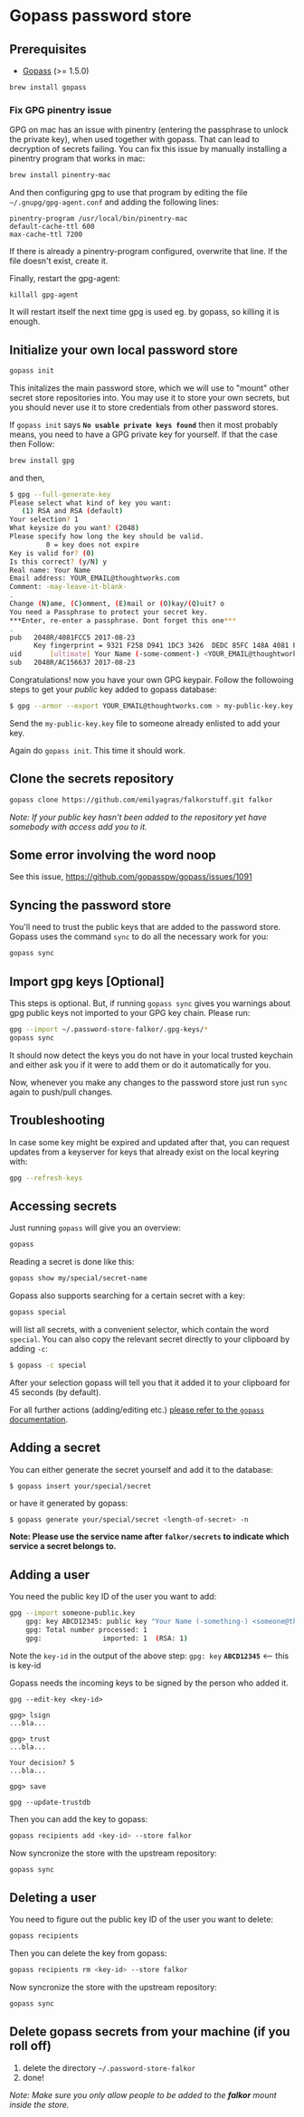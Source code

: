 # Gopass password store

## Prerequisites
- [Gopass](https://github.com/justwatchcom/gopass) (>= 1.5.0)

```
brew install gopass
```

### Fix GPG pinentry issue

GPG on mac has an issue with pinentry (entering the passphrase to unlock the private key), when used together with gopass. That can lead to decryption of secrets failing.
You can fix this issue by manually installing a pinentry program that works in mac:
```sh
brew install pinentry-mac
```
And then configuring gpg to use that program by editing the file `~/.gnupg/gpg-agent.conf`
and adding the following lines:
```
pinentry-program /usr/local/bin/pinentry-mac
default-cache-ttl 600
max-cache-ttl 7200
```
If there is already a pinentry-program configured, overwrite that line. If the file doesn't exist, create it.

Finally, restart the gpg-agent:
```
killall gpg-agent
```
It will restart itself the next time gpg is used eg. by gopass, so killing it is enough.


## Initialize your own local password store

```sh
gopass init
```

This initalizes the main password store, which we will use to "mount" other secret store repositories into. You may use it to store your own secrets, but you should never use it to store credentials from other password stores.

If `gopass init` says **`No usable private keys found`** then it most probably means, you need to have a GPG private key for yourself. If that the case then Follow:

```sh
brew install gpg
```

and then,

```sh
$ gpg --full-generate-key
Please select what kind of key you want:
   (1) RSA and RSA (default)
Your selection? 1
What keysize do you want? (2048)
Please specify how long the key should be valid.
         0 = key does not expire
Key is valid for? (0)
Is this correct? (y/N) y
Real name: Your Name
Email address: YOUR_EMAIL@thoughtworks.com
Comment: -may-leave-it-blank-
.
Change (N)ame, (C)omment, (E)mail or (O)kay/(Q)uit? o
You need a Passphrase to protect your secret key.
***Enter, re-enter a passphrase. Dont forget this one***
.
pub   2048R/4081FCC5 2017-08-23
      Key fingerprint = 9321 F258 D941 1DC3 3426  DEDC 85FC 148A 4081 FCC5
uid       [ultimate] Your Name (-some-comment-) <YOUR_EMAIL@thoughtworks.com>
sub   2048R/AC156637 2017-08-23
```

Congratulations! now you have your own GPG keypair. Follow the followoing steps to get your _public_ key added to gopass database:

```sh
$ gpg --armor --export YOUR_EMAIL@thoughtworks.com > my-public-key.key
```

Send the `my-public-key.key` file to someone already enlisted to add your key.

Again do `gopass init`. This time it should work.

## Clone the secrets repository

```sh
gopass clone https://github.com/emilyagras/falkorstuff.git falkor
```

_Note: If your public key hasn't been added to the repository yet have somebody with access add you to it._

## Some error involving the word noop
See this issue, https://github.com/gopasspw/gopass/issues/1091

## Syncing the password store

You'll need to trust the public keys that are added to the password store. Gopass uses the command `sync` to do all the necessary work for you:

```sh
gopass sync
```

## Import gpg keys [Optional]

This steps is optional. But, if running `gopass sync` gives you warnings about gpg public keys not imported to your GPG key chain. Please run:

```sh
gpg --import ~/.password-store-falkor/.gpg-keys/*
gopass sync
```

It should now detect the keys you do not have in your local trusted keychain and either ask you if it were to add them or do it automatically for you.

Now, whenever you make any changes to the password store just run `sync` again to push/pull changes.

## Troubleshooting

In case some key might be expired and updated after that, you can request updates from a keyserver for keys that already exist on the local keyring with:

```sh
gpg --refresh-keys
```

## Accessing secrets

Just running `gopass` will give you an overview:

```sh
gopass
```

Reading a secret is done like this:

```sh
gopass show my/special/secret-name
```

Gopass also supports searching for a certain secret with a key:

```sh
gopass special
```

will list all secrets, with a convenient selector, which contain the word `special`. You can also copy the relevant secret directly to your clipboard by adding `-c`:

```sh
$ gopass -c special
```

After your selection gopass will tell you that it added it to your clipboard for 45 seconds (by default).

For all further actions (adding/editing etc.) [please refer to the `gopass` documentation](https://github.com/justwatchcom/gopass#standard-features).

## Adding a secret

You can either generate the secret yourself and add it to the database:

```
$ gopass insert your/special/secret
```

or have it generated by gopass:

```sh
$ gopass generate your/special/secret <length-of-secret> -n
```

**Note: Please use the service name after `falkor/secrets` to indicate which service a secret belongs to.**

## Adding a user

You need the public key ID of the user you want to add:

```sh
gpg --import someone-public.key
    gpg: key ABCD12345: public key "Your Name (-something-) <someone@thoughtworks.com>" imported
    gpg: Total number processed: 1
    gpg:               imported: 1  (RSA: 1)
```

Note the `key-id` in the output of the above step: `gpg: key` **`ABCD12345`** <-- this is key-id

Gopass needs the incoming keys to be signed by the person who added it.

```
gpg --edit-key <key-id>

gpg> lsign
...bla...

gpg> trust
...bla...

Your decision? 5
...bla...

gpg> save

gpg --update-trustdb
```

Then you can add the key to gopass:

```sh
gopass recipients add <key-id> --store falkor
```

Now syncronize the store with the upstream repository:

```sh
gopass sync
```

## Deleting a user

You need to figure out the  public key ID of the user you want to delete:

```sh
gopass recipients
```

Then you can delete the key from gopass:

```sh
gopass recipients rm <key-id> --store falkor
```

Now syncronize the store with the upstream repository:

```sh
gopass sync
```


## Delete gopass secrets from your machine (if you roll off)

1. delete the directory `~/.password-store-falkor`
2. done!


_Note: Make sure you only allow people to be added to the **falkor** mount inside the store._
